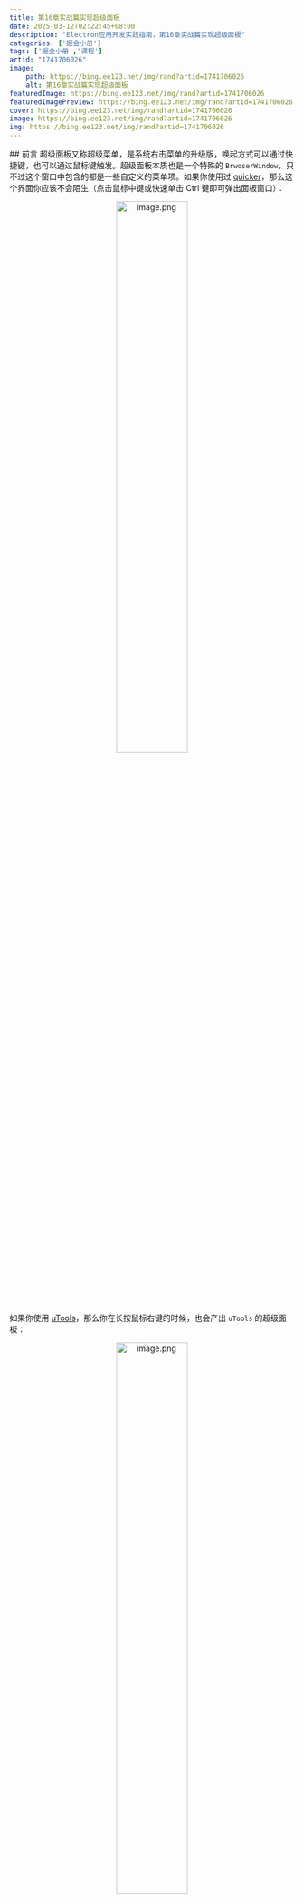 ```yaml
---
title: 第16章实战篇实现超级面板
date: 2025-03-12T02:22:45+08:00
description: "Electron应用开发实践指南，第16章实战篇实现超级面板"
categories: ['掘金小册']
tags: ['掘金小册','课程']
artid: "1741706026"
image:
    path: https://bing.ee123.net/img/rand?artid=1741706026
    alt: 第16章实战篇实现超级面板
featuredImage: https://bing.ee123.net/img/rand?artid=1741706026
featuredImagePreview: https://bing.ee123.net/img/rand?artid=1741706026
cover: https://bing.ee123.net/img/rand?artid=1741706026
image: https://bing.ee123.net/img/rand?artid=1741706026
img: https://bing.ee123.net/img/rand?artid=1741706026
---
```


﻿## 前言
超级面板又称超级菜单，是系统右击菜单的升级版，唤起方式可以通过快捷键，也可以通过鼠标键触发。超级面板本质也是一个特殊的 `BrwoserWindow`，只不过这个窗口中包含的都是一些自定义的菜单项。如果你使用过 [quicker](https://getquicker.net/)，那么这个界面你应该不会陌生（点击鼠标中键或快速单击 Ctrl 键即可弹出面板窗口）：

<p align=center><img src="https://p3-juejin.byteimg.com/tos-cn-i-k3u1fbpfcp/4fdf64d8940e40be9b19d3f6c2d8f108~tplv-k3u1fbpfcp-jj-mark:0:0:0:0:q75.image#?w=486&h=907&s=108567&e=png&b=f1f1f1" alt="image.png" width="50%" /></p>

如果你使用 [uTools](https://www.u.tools/)，那么你在长按鼠标右键的时候，也会产出 `uTools` 的超级面板：

<p align=center><img src="https://p3-juejin.byteimg.com/tos-cn-i-k3u1fbpfcp/7645f9d7e09f4e93bc01c67cbef1735c~tplv-k3u1fbpfcp-jj-mark:0:0:0:0:q75.image#?w=550&h=757&s=55746&e=png&b=fafafa" alt="image.png" width="50%" /></p>

这些面板都是系统右击菜单的升级版，用于扩展更多自定义的快捷功能。接下来我们将通过 Rubick 系统插件的方式来实现一个超级面板插件。

## 实现超级面板
### 1. 功能简介
超级面板都有一个唤起的触发方式，比如鼠标长按右击、鼠标中键、键盘快捷键……在 Rubick 中，我们将会通过快捷键 `Ctrl+W` 的方式进行唤起。

超级面板唤起后，会根据用户选中的目标进行匹配不同的功能，接下来我们会分别介绍这多重匹配功能的实现。

### 2. 初始化插件项目
在 [《实战篇：系统插件的加载和取色插件的开发》](https://juejin.cn/book/7302990019642261567/section/7304842476639453193)章节，我们已经教会大家如何搭建一个基于 `Vue 3` 的插件开发环境。这里我们可以继续利用上面搭建好的项目，再来开发一个超级面板系统插件。

> 之所以要开发系统插件，是因为我们希望超级面板可以随时随地使用，不依赖 `BrwoserView` 的插件窗口渲染。

因为是系统插件，所以我们需要在 `public/` 目录下再新建一个系统插件的入口文件 `main.js`，并添加以下代码：

```js
// public/main.js
module.exports = () => {
  return {
    // rubick 系统插件的 onReady 钩子函数
    onReady(ctx) {
      //  todo
    }
  }
}
```
然后修改 `public/package.json` 文件，添加如下字段：

```js
{
  // ...
  // 标明入口文件
  "entry": "main.js",
  // 指明插件类型
  "pluginType": "system",
}
```

这样我们一个系统插件的项目就初始化完成了。

### 2. 添加超级面板窗口
接下来，我们需要实现用户触发 `Ctrl+W` 快捷键唤起超级面板窗口的功能。

```js
// public/main.js
const superPanel = (ctx) => {
  const { BrowserWindow } = ctx;
  
  let win;
  
  let init = () => {
    if (win === null || win === undefined) {
      // 创建超级面板窗口
      createWindow();
    }
  };
  
  let createWindow = () => {
    win = new BrowserWindow({
      frame: false,
      autoHideMenuBar: true,
      width: 240,
      height: 50,
      show: false,
      alwaysOnTop: true,
      webPreferences: {
        contextIsolation: false,
        webSecurity: false,
        backgroundThrottling: false,
        nodeIntegration: true,
        preload: path.join(__dirname, 'panel-preload.js'),
      },
    });
    // dev 环境
    win.loadURL(`http://localhost:8003/main`);
    // 生产环境
    // win.loadURL(`file://${__dirname}/main.html`);
    win.on("closed", () => {
      win = undefined;
    });
    // 打包后，失焦隐藏
    win.on("blur", () => {
      win.hide();
    });
  };
  
  let getWindow = () => win;
  
  return {
    init,
    getWindow,
  };
}

module.exports = () => {
  return {
    async onReady(ctx) {
      const {screen, globalShortcut} = ctx;
      // 初始化超级面板 window
      const panelInstance = superPanel(ctx);
      panelInstance.init();
      
      globalShortcut.register('Ctrl+W', async () => {
        // 获取鼠标位置
        const { x, y } = screen.getCursorScreenPoint()
        // 初始化超级面板窗口
        let win = panelInstance.getWindow();
        // 将像素位置转换成 windows 屏幕缩放比例后的实际坐标。
        const pos = getPos(screen, {x, y});
        // 设置窗口位置
        win.setPosition(parseInt(pos.x), parseInt(pos.y));
        win.setAlwaysOnTop(true);
        win.setVisibleOnAllWorkspaces(true, {visibleOnFullScreen: true});
        win.focus();
        win.show();
      });
    },
  }
}
```
其中 `ctx` 是 Rubick 为钩子函数注入的上下文对象，在其中我们可以使用一些 Electron 主进程中的模块，然后我们通过 `superPanel(ctx).init()` 方法创建了一个隐藏的超级面板窗口，当触发快捷键 `Ctrl+W` 时再获取当前鼠标位置后，将超级面板窗口显示在鼠标位置处。

### 3. 选中文本目标

如果用户选择了文本目标，则会对文本进行划词翻译，并匹配需要处理文本类型的插件：

<p align=center><img src="https://p6-juejin.byteimg.com/tos-cn-i-k3u1fbpfcp/bdfe5ba47ae1458eae71098f62c592ed~tplv-k3u1fbpfcp-jj-mark:0:0:0:0:q75.image#?w=423&h=557&s=149741&e=png&b=f8f6f6" alt="image.png" width="50%" /></p>

不管是文本匹配插件，还是划词翻译的能力，都强依赖于获取用户选中文本的内容。在 Electron 中，我们可以通过 [Clipboard](https://www.electronjs.org/zh/docs/latest/api/clipboard) 这个模块来获取剪贴板中的文字。但是没有任何方法获取到用户仅仅选择但未复制到剪贴板中的文字，总不能要求用户先选中文字内容再复制一下，再使用 `Ctrl+W` 快捷键来唤起超级面板吧，这样链路太长了，也不符合操作习惯。


所以，有没有办法在触发 `Ctrl+W` 快捷键的时候，就自动将选择的内容复制到剪贴板，然后再从剪贴板中读取呢？答案也是肯定的，我们来看看代码实现：

```js
// public/main.js
const { keyboard, Key } = require("@nut-tree/nut-js");
const modifier = isMacOS ? Key.LeftSuper : Key.LeftControl;

async function simulateCopy() {
  await keyboard.pressKey(modifier, Key.C);
  await keyboard.releaseKey(modifier, Key.C);
}

function getSelectedContent(clipboard) {
  return new Promise(async (resolve) => {
    // 先清空剪贴板
    clipboard.clear();
    // 再执行模拟复制
    await simulateCopy();
    // 延时一定时间才能从剪切板内读取到内容
    setTimeout(() => {
      // 获取剪贴板中的内容
      const text = clipboard.readText('clipboard') || ''
      resolve({
        text,
      })
      // ...
    }, 50);
  })
}
```
相信你一眼就知道了核心所在，这里采用了一个取巧的方式，我们使用了 [nutjs](https://nutjs.dev/) 这个库来实现模拟键盘按下 `Ctrl/Command + C` 的动作，这个快捷键就是复制。然后再通过 `clipboard.readText('clipboard')` 来读取剪贴板中的文案，这样便实现了获取用户选择文案的能力。

获取了选择的文案，接下来只需要将文案发送给超级面板渲染进程进行处理：

```js
// public/main.js
module.exports = () => {
  return {
    async onReady(ctx) {
       // ...
       const copyResult = await getSelectedContent(clipboard);
       win.webContents.send('trigger-super-panel', {
        ...copyResult,
      });
    },
  }
}
```
渲染进程进行文本匹配插件处理和翻译：

```js
ipcRenderer.on('trigger-super-panel', async (e, args) => {
  if (args.text) {
    const word = args.text;
    // 翻译
    translateStr(word);
    // todo 插件匹配
    // ...
  }
});
```

翻译功能使用的是有道翻译，可以在[有道云](https://ai.youdao.com/)上进行注册后获取 `appKey` 和 `secretKey`。

```js
Translator.prototype.translate = async function (word) {
  let youdaoHost = 'http://openapi.youdao.com/api';
  // 在get请求中，中文需要进行uri编码
  let encodeURIWord = encodeURI(word);
  let salt = this.getRandomN(1000);
  let sign = this.md5(this.config.appKey + word + salt + this.config.secretKey);
  let paramsJson = {
    q: encodeURIWord,
    from: this.config.from,
    to: this.config.to,
    appKey: this.config.appKey,
    salt: salt,
    sign: sign
  }
  let url = youdaoHost + '?' + this.generateUrlParams(paramsJson);
  let result = await request.get({ url: url });
  return result;
}
```
### 4. 选中非文本目标
选中非文本目标会有多种情况产生，我们需要根据每种情况展示不同样式的超级面板，绝大多数情况下会出现以下三种情况。

1. 用户当前鼠标在桌面上，未选择任何文件。

<p align=center><img src="https://p6-juejin.byteimg.com/tos-cn-i-k3u1fbpfcp/86df57a93cfe467e8c29f7063fded2ce~tplv-k3u1fbpfcp-jj-mark:0:0:0:0:q75.image#?w=392&h=369&s=147542&e=png&b=f8e9e7" alt="image.png" width="30%" /></p>

2. 用户鼠标在 finder.app（Mac） 或 explorer.exe（Windows）文件夹内，但是未选中任何内容。


<p align=center><img src="https://p1-juejin.byteimg.com/tos-cn-i-k3u1fbpfcp/c3aa01bb615d43a9a176f331b2c525bd~tplv-k3u1fbpfcp-jj-mark:0:0:0:0:q75.image#?w=726&h=456&s=93120&e=png&b=f2f1f1" alt="image.png" width="50%" /></p>

3. 用户选中了文件（图片、pdf、excel...）或文件夹。

<p align=center><img src="https://p3-juejin.byteimg.com/tos-cn-i-k3u1fbpfcp/683eedc7d02d4313a338ae46a6a29e09~tplv-k3u1fbpfcp-jj-mark:0:0:0:0:q75.image#?w=401&h=443&s=154126&e=png&b=fdfbfb" alt="image.png" width="30%" /></p>

为了区分这三种情况，我们首先需要先获取当前用户剪贴板中内容，关于文本获取上面已经介绍过了，接下来我们介绍获取剪贴板中的文件路径内容。

对于文件、文件夹而言，要获取选中文件、文件夹的路径还是和上面一样先通过 `simulateCopy` 函数模拟复制后，再从剪贴板读取复制的文件路径。

对于用户来说，也有可能一次选择了多个文件，使用 Electron 从剪贴板中获取多文件在不同平台有不同的处理方式，以 Windows 和 MacOS 为例：

```js
const getFilePathFromClipboard = (clipboard) => {
  // 用于存放剪切板上的文件路径集合
  let filePath = [];
  // 若当前在mac系统中
  if (process.platform === 'darwin') {
    // 若存在多个文件
    if (clipboard.has('NSFilenamesPboardType')) {
      filePath =
        clipboard
          .read('NSFilenamesPboardType')
          .match(/<string>.*</string>/g)
          ?.map(item => item.replace(/<string>|</string>/g, '')) || [];
    } else {
      // 仅单个文件的时候
      const clipboardImage = clipboard.readImage('clipboard');
      // 若此文件为图片
      if (!clipboardImage.isEmpty()) {
        const png = clipboardImage.toPNG();
        // 转成图片文件
        const fileInfo = {
          buffer: png,
          mimetype: 'image/png',
          originalname: uuid() + '.png'
        };
        filePath = [fileInfo];
      } else {
        filePath = [clipboard.read('public.file-url').replace('file://', '')].filter(item => item);
      }
    }
  } else {
    // 若当前在 windows 系统中，且剪切板上有多个文件
    if (clipboard.has('CF_HDROP')) {
      const rawFilePathStr = clipboard.read('CF_HDROP') || '';
      let formatFilePathStr = [...rawFilePathStr]
        .filter((_, index) => rawFilePathStr.charCodeAt(index) !== 0)
        .join('')
        .replace(/\/g, '\');
      
      const drivePrefix = formatFilePathStr.match(/[a-zA-Z]:\/);
      
      if (drivePrefix) {
        const drivePrefixIndex = formatFilePathStr.indexOf(drivePrefix[0]);
        if (drivePrefixIndex !== 0) {
          formatFilePathStr = formatFilePathStr.substring(drivePrefixIndex);
        }
        filePath = formatFilePathStr
          .split(drivePrefix[0])
          .filter(item => item)
          .map(item => drivePrefix + item);
      }
    } else {
      // 若为单个文件
      const clipboardImage = clipboard.readImage('clipboard');
      // 图片处理
      if (!clipboardImage.isEmpty()) {
        const png = clipboardImage.toPNG();
        const fileInfo = {
          buffer: png,
          mimetype: 'image/png',
          originalname: uuid() + '.png'
        };
        filePath = [fileInfo];
      } else {
        filePath = [
          clipboard
            .readBuffer('FileNameW')
            .toString('ucs2')
            .replace(RegExp(String.fromCharCode(0), 'g'), '')
        ].filter(item => item);
      }
    }
  }
  return filePath;
}
```
Electron 读取剪贴板中的内容核心用到的是 [clipboard.read(format)](https://www.electronjs.org/zh/docs/latest/api/clipboard#clipboardreadformat-%E5%AE%9E%E9%AA%8C%E5%8A%9F%E8%83%BD) 这个 API，其中 `format` 传入不同的值会有不同的含义：

* 在 MacOS 系统中，通过 `clipboard.read('NSFilenamesPboardType')` 读取被复制的文件或文件夹列表的 XML 格式描述文本。
* 在 Windows 系统中，通过 `clipboard.read('CF_HDROP')` 读取剪切板的上的文件名数组。
* 在 MacOS 系统中，通过 `clipboard.read('public.file-url')` 读取剪切板上的单个文件。
* 在 Windows 系统中能通过 `clipboard.read('FileNameW')` 读取剪切板上单个文件。
* 通过 `clipboard.readImage('clipboard')` 能获取剪切板上的图片。


接下来就是将获取到的剪贴板中的内容信息传递给超级面板的渲染进程，由渲染进程进行处理。

```js
ipcRenderer.on('trigger-super-panel', async (e, args) => {
  // 如果 fileUrl === null 表示当前在桌面上
  if (args.fileUrl === null) {
    // ...
  }
  // 如果 不存在 args.fileUrl 且从剪贴板中获取到了 文本信息 表示当前是文本选择
  else if (!args.fileUrl && args.text) {
    const word = args.text;
    // 翻译
    translateStr(word);
    // todo 插件匹配
    // ...
  } 
  // 如果fileUrl 是以这样的路径结尾：["explorer.exe", "SearchApp.exe", "SearchHost.exe", "FESearchHost.exe", "Finder.app"];
  // 比如：C://xxx/explorer.exe
  // 表示当前是在一个聚焦在文件夹内，且未选中任何内容  
  else if (finders.includes(args.fileUrl.split('/').pop()) || finders.includes(args.fileUrl.split('\').pop())) {
    // 在文件中，但是未选择任何文件
    // ...
  }
  else {
    // 有文件选择
    // ...
  }
});
```

其中 `args` 是插件主进程获取剪贴板内容传递给渲染进程的参数，包含了 `fileUrl` 和 `text` 两个字段，分别代表从剪贴板中获取的文件路径和文本内容。上面代码核心就是根据这两个字段来进行用户选择判断。

至此一个超级面板插件的核心功能已经完成。

> 完整代码见：https://gitee.com/rubick-center/rubick-super-x 

## 总结
通过以上内容介绍，我们再来回顾一下要实现一个超级面板的核心步骤：

1. 先通过 `globalShortcut.register` 来注册一个快捷触发方式。
2. 当用户选中目标进行快捷键唤起的时候，触发 `Ctrl/Command + C` 把用户选中的内容复制到系统剪贴板。
3. 通过 Electron `Clipboard` 模块来读取剪贴板中的内容，并传递给渲染进程处理。
4. 渲染进程收到内容后，开始对用户选中目标类型做判断，给出不同的面板交互形式。




  

